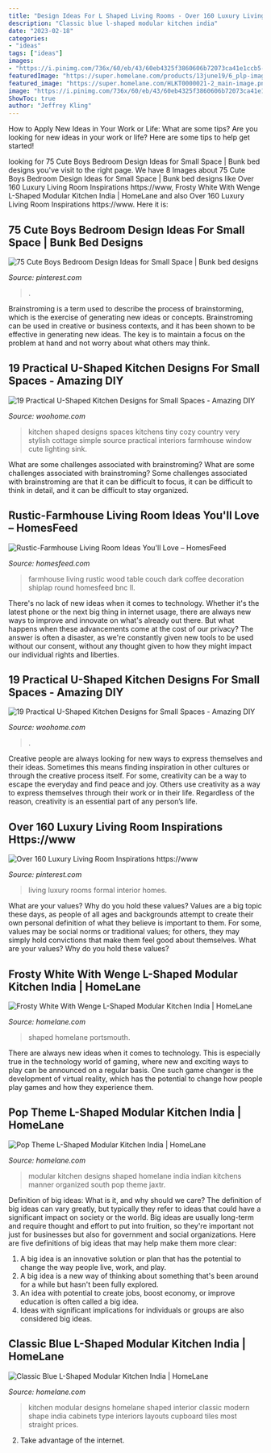 ```yaml
---
title: "Design Ideas For L Shaped Living Rooms - Over 160 Luxury Living Room Inspirations Https://www"
description: "Classic blue l-shaped modular kitchen india"
date: "2023-02-18"
categories:
- "ideas"
tags: ["ideas"]
images:
- "https://i.pinimg.com/736x/60/eb/43/60eb4325f3860606b72073ca41e1ccb5--luxury-living-rooms-living-room-inspiration.jpg"
featuredImage: "https://super.homelane.com/products/13june19/6_plp-image.jpg"
featured_image: "https://super.homelane.com/HLKT0000021-2_main-image.png"
image: "https://i.pinimg.com/736x/60/eb/43/60eb4325f3860606b72073ca41e1ccb5--luxury-living-rooms-living-room-inspiration.jpg"
ShowToc: true
author: "Jeffrey Kling"
---
```



How to Apply New Ideas in Your Work or Life: What are some tips?
Are you looking for new ideas in your work or life? Here are some tips to help get started!

	

		
looking for 75 Cute Boys Bedroom Design Ideas for Small Space | Bunk bed designs you've visit to the right page. We have 8 Images about 75 Cute Boys Bedroom Design Ideas for Small Space | Bunk bed designs like Over 160 Luxury Living Room Inspirations https://www, Frosty White With Wenge L-Shaped Modular Kitchen India | HomeLane and also Over 160 Luxury Living Room Inspirations https://www. Here it is:
		
    
## 75 Cute Boys Bedroom Design Ideas For Small Space | Bunk Bed Designs

<img loading=lazy src="https://i.pinimg.com/736x/3c/25/2a/3c252ac4b407df8f12ba33a1502204c2.jpg" onerror="this.onerror=null;this.src='https://tse2.mm.bing.net/th?id=OIP.DczdDazR2VB-YHTPsfWeEgHaKt&amp;pid=15.1';" alt="75 Cute Boys Bedroom Design Ideas for Small Space | Bunk bed designs">

_Source: pinterest.com_

>. 

	

Brainstroming is a term used to describe the process of brainstorming, which is the exercise of generating new ideas or concepts. Brainstroming can be used in creative or business contexts, and it has been shown to be effective in generating new ideas. The key is to maintain a focus on the problem at hand and not worry about what others may think.

    
## 19 Practical U-Shaped Kitchen Designs For Small Spaces - Amazing DIY

<img loading=lazy src="http://www.woohome.com/wp-content/uploads/2016/01/u-shaped-kitchen-9.jpg" onerror="this.onerror=null;this.src='https://tse2.mm.bing.net/th?id=OIP.LmpDcjVSnnl6fksFDphWXAHaLT&amp;pid=15.1';" alt="19 Practical U-Shaped Kitchen Designs for Small Spaces - Amazing DIY">

_Source: woohome.com_

>kitchen shaped designs spaces kitchens tiny cozy country very stylish cottage simple source practical interiors farmhouse window cute lighting sink. 

	

What are some challenges associated with brainstroming?
What are some challenges associated with brainstroming?
Some challenges associated with brainstroming are that it can be difficult to focus, it can be difficult to think in detail, and it can be difficult to stay organized.

    
## Rustic-Farmhouse Living Room Ideas You&#039;ll Love – HomesFeed

<img loading=lazy src="http://homesfeed.com/wp-content/uploads/2018/07/farmhouse-rustic-living-room-idea-white-shiplap-ceilings-dark-wood-floorings-wood-round-top-coffee-table-white-couch-white-upholstered-armchair-chalkboard-wall-decoration.jpg" onerror="this.onerror=null;this.src='https://tse3.mm.bing.net/th?id=OIP.Of23dTmxlTEngBiEpLJw7gHaLF&amp;pid=15.1';" alt="Rustic-Farmhouse Living Room Ideas You&#039;ll Love – HomesFeed">

_Source: homesfeed.com_

>farmhouse living rustic wood table couch dark coffee decoration shiplap round homesfeed bnc ll. 

	

There's no lack of new ideas when it comes to technology. Whether it's the latest phone or the next big thing in internet usage, there are always new ways to improve and innovate on what's already out there. But what happens when these advancements come at the cost of our privacy? The answer is often a disaster, as we're constantly given new tools to be used without our consent, without any thought given to how they might impact our individual rights and liberties.

    
## 19 Practical U-Shaped Kitchen Designs For Small Spaces - Amazing DIY

<img loading=lazy src="https://www.woohome.com/wp-content/uploads/2016/01/u-shaped-kitchen-2.jpg" onerror="this.onerror=null;this.src='https://tse3.mm.bing.net/th?id=OIP.fTwRY5RQsWBmLNNJnRlJTwHaKy&amp;pid=15.1';" alt="19 Practical U-Shaped Kitchen Designs for Small Spaces - Amazing DIY">

_Source: woohome.com_

>. 

	

Creative people are always looking for new ways to express themselves and their ideas. Sometimes this means finding inspiration in other cultures or through the creative process itself. For some, creativity can be a way to escape the everyday and find peace and joy. Others use creativity as a way to express themselves through their work or in their life. Regardless of the reason, creativity is an essential part of any person’s life.

    
## Over 160 Luxury Living Room Inspirations Https://www

<img loading=lazy src="https://i.pinimg.com/736x/60/eb/43/60eb4325f3860606b72073ca41e1ccb5--luxury-living-rooms-living-room-inspiration.jpg" onerror="this.onerror=null;this.src='https://tse3.mm.bing.net/th?id=OIP.00CIcuy61iRRcIBbeu4HoQHaLG&amp;pid=15.1';" alt="Over 160 Luxury Living Room Inspirations https://www">

_Source: pinterest.com_

>living luxury rooms formal interior homes. 

	

What are your values? Why do you hold these values?
Values are a big topic these days, as people of all ages and backgrounds attempt to create their own personal definition of what they believe is important to them. For some, values may be social norms or traditional values; for others, they may simply hold convictions that make them feel good about themselves. What are your values? Why do you hold these values?

    
## Frosty White With Wenge L-Shaped Modular Kitchen India | HomeLane

<img loading=lazy src="https://super.homelane.com/HLKT0000021-2_main-image.png" onerror="this.onerror=null;this.src='https://tse4.mm.bing.net/th?id=OIP._Jdor51ByjxFlc3kubjKcQHaEc&amp;pid=15.1';" alt="Frosty White With Wenge L-Shaped Modular Kitchen India | HomeLane">

_Source: homelane.com_

>shaped homelane portsmouth. 

	

There are always new ideas when it comes to technology. This is especially true in the technology world of gaming, where new and exciting ways to play can be announced on a regular basis. One such game changer is the development of virtual reality, which has the potential to change how people play games and how they experience them.

    
## Pop Theme L-Shaped Modular Kitchen India | HomeLane

<img loading=lazy src="https://super.homelane.com/HLKT0000023_main-image.jpg" onerror="this.onerror=null;this.src='https://tse1.mm.bing.net/th?id=OIP.0xRQb4pxl9B5rn-hvjpSDAHaEK&amp;pid=15.1';" alt="Pop Theme L-Shaped Modular Kitchen India | HomeLane">

_Source: homelane.com_

>modular kitchen designs shaped homelane india indian kitchens manner organized south pop theme jaxtr. 

	

Definition of big ideas: What is it, and why should we care?
The definition of big ideas can vary greatly, but typically they refer to ideas that could have a significant impact on society or the world. Big ideas are usually long-term and require thought and effort to put into fruition, so they're important not just for businesses but also for government and social organizations. Here are five definitions of big ideas that may help make them more clear:
1) A big idea is an innovative solution or plan that has the potential to change the way people live, work, and play.
2) A big idea is a new way of thinking about something that's been around for a while but hasn't been fully explored.
3) An idea with potential to create jobs, boost economy, or improve education is often called a big idea. 
4) Ideas with significant implications for individuals or groups are also considered big ideas.

    
## Classic Blue L-Shaped Modular Kitchen India | HomeLane

<img loading=lazy src="https://super.homelane.com/products/13june19/6_plp-image.jpg" onerror="this.onerror=null;this.src='https://tse3.mm.bing.net/th?id=OIP.2ZK_l0Nt5jX4nEYNinHG6gHaFj&amp;pid=15.1';" alt="Classic Blue L-Shaped Modular Kitchen India | HomeLane">

_Source: homelane.com_

>kitchen modular designs homelane shaped interior classic modern shape india cabinets type interiors layouts cupboard tiles most straight prices. 

	

2. Take advantage of the internet.

